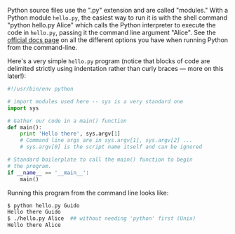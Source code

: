 Python source files use the ".py" extension and are called "modules." With a Python module `hello.py`, the easiest way to run it is with the shell command "python hello.py Alice" which calls the Python interpreter to execute the code in `hello.py`, passing it the command line argument "Alice". See the [official docs page](http://docs.python.org/using/cmdline) on all the different options you have when running Python from the command-line. 

Here's a very simple `hello.py` program (notice that blocks of code are delimited strictly using indentation rather than curly braces — more on this later!):
    
```python    
#!/usr/bin/env python

# import modules used here -- sys is a very standard one
import sys

# Gather our code in a main() function
def main():
    print 'Hello there', sys.argv[1]
    # Command line args are in sys.argv[1], sys.argv[2] ...
    # sys.argv[0] is the script name itself and can be ignored

# Standard boilerplate to call the main() function to begin
# the program.
if __name__ == '__main__':
    main()
```    

Running this program from the command line looks like:
    
```bash    
$ python hello.py Guido
Hello there Guido
$ ./hello.py Alice  ## without needing 'python' first (Unix)
Hello there Alice
```    

